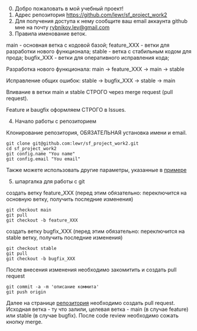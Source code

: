 0. Добро пожаловать в мой учебный проект!
1. Адрес репозитория https://github.com/lewr/sf_project_work2
2. Для получения доступа к нему сообщите ваш email аккаунта github мне на почту rybnikov.lev@gmail.com
3. Правила именование веток.

main - основная ветка с кодовой базой;
feature_XXX - ветки для разработки нового функционала;
stable - ветка с стабильным кодом для прода;
bugfix_XXX - ветки для оперативного исправления кода;

Разработка нового функционала:
main -> feature_XXX -> main -> stable

Исправление общих ошибок:
stable -> bugfix_XXX -> stable -> main

Вливание в ветки main и stable СТРОГО через merge request (pull request).

Feature и baugfix оформляем СТРОГО в Issues.

4. Начало работы с репозиторием

Клонирование репозитория, ОБЯЗАТЕЛЬНАЯ установка имени и email.

    git clone git@github.com:lewr/sf_project_work2.git  
    cd sf_project_work2  
    git config.name "You name"  
    git config.email "You email"  


Также можете использовать другие параметры, указанные в [примере](https://github.com/lewr/sf_project_work2/blob/main/config.example "config.example")

5. шпаргалка для работы с git

создать ветку feature_XXX (перед этим обязательно: переключится на основную ветку, получить последние изменения)

    git checkout main
    git pull
    git checkout -b feature_XXX

создать ветку bugfix_XXX (перед этим обязательно: переключится на stable ветку, получить последние изменения)

    git checkout stable
    git pull
    git checkout -b bugfix_XXX

После внесения изменения необходимо закомитить и создать pull request

    git commit -a -m 'описание коммита'
    git push origin

Далее на странице [репозитория](https://github.com/lewr/sf_project_work2 "репозиторий") необходимо создать pull request. Исходная ветка - ту что залили, целевая ветка - main (в случае feature) или stable (в случае bugfix). После code review необходимо сожать кнопку merge.

